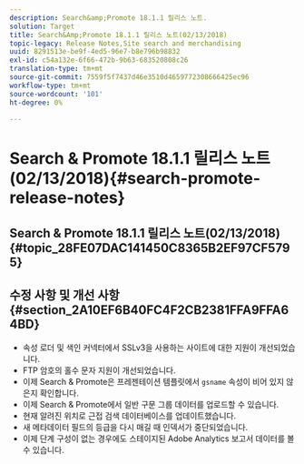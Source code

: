```yaml
---
description: Search&amp;Promote 18.1.1 릴리스 노트.
solution: Target
title: Search&Amp;Promote 18.1.1 릴리스 노트(02/13/2018)
topic-legacy: Release Notes,Site search and merchandising
uuid: 8291513e-be9f-4ed5-96e7-b8e796b98832
exl-id: c54a132e-6f66-472b-9b63-683520808c26
translation-type: tm+mt
source-git-commit: 7559f5f7437d46e3510d4659772308666425ec96
workflow-type: tm+mt
source-wordcount: '101'
ht-degree: 0%

---
```


# Search &amp; Promote 18.1.1 릴리스 노트(02/13/2018){#search-promote-release-notes}

## Search &amp; Promote 18.1.1 릴리스 노트(02/13/2018) {#topic_28FE07DAC141450C8365B2EF97CF5795}

## 수정 사항 및 개선 사항 {#section_2A10EF6B40FC4F2CB2381FFA9FFA64BD}

* 속성 로더 및 색인 커넥터에서 SSLv3을 사용하는 사이트에 대한 지원이 개선되었습니다.
* FTP 암호의 홀수 문자 지원이 개선되었습니다.
* 이제 Search &amp; Promote은 프레젠테이션 템플릿에서 `gsname` 속성이 비어 있지 않은지 확인합니다.
* 이제 Search &amp; Promote에서 일반 구문 그룹 데이터를 업로드할 수 있습니다.
* 현재 알려진 위치로 근접 검색 데이터베이스를 업데이트했습니다.
* 새 메타데이터 필드의 등급을 다시 매길 때 인덱서가 중단되었습니다.
* 이제 단계 구성이 없는 경우에도 스테이지된 Adobe Analytics 보고서 데이터를 볼 수 있습니다.

